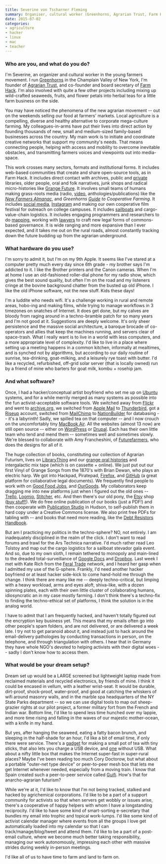 ```yaml
---
title: Severine von Tscharner Fleming
summary: Organiser, cultural worker (Greenhorns, Agrarian Trust, Farm Hack)
date: 2015-07-02
categories:
- agriculture
- hacker
- linux
- mac
- teacher
---
```


### Who are you, and what do you do?

I'm Severine, an organizer and cultural worker in the young farmers movement. I run [Greenhorns](http://www.thegreenhorns.net/ "A non-profit promoting young farmers.") in the Champlain Valley of New York, I'm founder of [Agrarian Trust](http://agrariantrust.org/ "A sustainable agriculture trust."), and co-founder and board secretary of [Farm Hack](http://farmhack.org/app/ "A community of farm hackers."). I'm also involved with quite a few other projects including mixing up wild-crafted seaweeds, fruits, and flower petals into herbal teas for a little farm business on the side.

You may have noticed the phenomena of the new agrarian movement -- out on the weekends selling our food at farmers' markets. Local agriculture is a compelling, diverse and healthy alternative to corporate mega-culture farming. My colleagues-in-arms have put their lives into direct action by founding thousands of new, small and medium-sized family-based businesses across the country. My main work is to initiate and coordinate creative networks that support my community's needs. That means connecting people, helping with access and mobility to overcome inevitable obstacles, and transmitting farmers voices and viewpoints out into media-space.

This work crosses many sectors, formats and institutional forms. It includes web-based communities that create and share open-source tools, as in Farm Hack. It includes direct contact with archives, public and [private](http://www.prelingerlibrary.org/home/about/ "A research library in San Francisco.") libraries, older people, oral and folk narratives, junk shops and radical micro-histories like [Grange Future](http://grangefuture.org/ "A non-profit agriculture organisation."). It involves small teams of humans making grass-roots media (radio, [video](http://ourland.tv/ "A film series about food and farms."), anthologies/publications) like the [*New Farmers Almanac*](http://www.thegreenhorns.net/category/media/almanac/ "An almanac for new farmers."), and *Greenhorns [Guide](http://www.thegreenhorns.net/category/resources/guidebooks/ "Guidebooks for farming.") to Cooperative Farming*. It includes [social media](https://thegreenhorns.wordpress.com/ "The Greenhorns weblog."), [Instagram](https://instagram.com/thegreenhorns/ "The Greenhorns Instagram account.") and making our own cooperative film festival for outreach on college campuses. It includes [sailboats](http://www.thegreenhorns.net/mainesailfreight/ "The Greenhorns sailboat system.") and cargo-value-chain logistics. It includes engaging programmers and researchers to do [mapping](http://www.serveyourcountryfood.net "A map service for farmer.s"), working with [lawyers](http://www.theselc.org/ "A law center for economic empowerment.") to craft new legal forms of commons-based governance. It is wide ranging and more expansive than I ever expected, and it takes me out on the rural roads, almost constantly tracking down the future budding up from the agrarian underground.

### What hardware do you use?

I'm sorry to admit it, but I'm on my 9th Apple. It seems like I've stared at a computer pretty much every day since 6th grade - my brother says I'm addicted to it. I like the Brother printers and the Canon cameras. When I'm at home I use an old-fashioned roller-dial phone for my radio show, which gives the best sound quality, but often I'm on the road and my listeners cringe at the bovine background chatter from the busted up old iPhone. I like the old iPhone software, not the new stuff. Kids these days!

I'm a luddite who needs wifi. It's a challenge working in rural and remote areas, hobo-ing and making films, while trying to manage workflows in 3 timezones on snatches of Internet. It does get done, but my calves are bloody from raging around in a techno-bramble patch for so many years and I'm not good at it. Suggestions are deeply welcome. It's only sheer persistence and the massive social architecture, a baroque brocade of co-operators and allies that keep the machines running, and servers clear of space-trash. What I really want is to live in a world with less computers, and a more appropriate level of complexity. I'd like to live in a place where setting up a meeting happens in a common kitchen, informally at mealtimes, and is synched not by algorithms, but according to our daily routine of sunrise, tea-drinking, goat-milking, and a leisurely rye toast with butter. I'd like a recycled, refurbished, off-grid solar server (that is locally owned) run by a friend of mine who barters for goat milk, kombu + rosehip jam.

### And what software?

Once, I had a hacker/conceptual artist boyfriend who set me up on [Ubuntu][] systems, and for a while merrily merged as many systems as possible into the fun activist-acceptable software tools. We switched away from [Flickr][] and went to [archive.org][internet-archive], we switched from [Apple Mail][mail] to [Thunderbird][], got a [Riseup][] account, switched from [MailChimp][] to [NationBuilder][] for databasing -- it's a labyrinth! Sadly, we spilled tea on that computer -- and I now crouch on the uncomfortably tiny [MacBook Air][macbook-air]. All the websites (almost 13 now) are still open source -- either on [WordPress][] or [Drupal][]. Each has their own little team who tend and mend them -- sometimes well and sometimes slowly. We're blessed to collaborate with Amy Francheshini, of [Futurefarmers](http://www.futurefarmers.com/ "A design agency."), who does the designs for all of it.

The huge collection of books, constituting our collection of Agrarian Futurism, lives on [LibraryThing][] and our [grange oral histories](http://grangefuture.org/oral-histories/ "A collection of Grange recordings.") and intergalactic mix tape (which is on cassette + online). We just put out our first Vinyl of Grange Songs from the 1870's with Brian Dewan, who plays an electric harp. We got into Hackpad, Piratepad, [Firefox][], and [GitHub][] (a great platform for collaborative legal documents). We frequently find people to work with on [Good Food Jobs](http://www.goodfoodjobs.com/ "A food-based job search engine."), and [OurGoods][]. My collaborators keep dragging me into new platforms just when I figured out the old ones -- [Trello][], [Loomio][], [Stitcher][], etc. And then there's our old pony, the [Etsy][] shop ([buy stuff!](https://www.etsy.com/shop/greenhorns "The Greenhorns Etsy store.")). We do free online publication of our books (just a PDF!) and then cooperate with [Publication Studio](http://www.publicationstudio.biz/ "A book publisher.") in Hudson, to self-publish them in hard copy under a Creative Commons license. We also print free PDFs for tabling with -- and books that need more reading, like the [Debt Resistors Handbook](http://strikedebt.org/The-Debt-Resistors-Operations-Manual.pdf "A PDF book about fighting the debt system.").

But am I practicing my politics in the techno-sphere? NO, not entirely. I am inadequately disciplined in the realm of the click. I don't want to read forums and trawl for the Ars Technica narrative. I'd much rather read Leo Tolstoy and map out the cargo logistics for a sailboat stevador gala event. And so, due to my own sloth, I remain tethered to monopoly and main-lined to the dreaded total-surveillance of [Google Docs][google-docs] and [Dropbox][]. Last week I met with Kate Rich from the [Feral Trade](http://www.feraltrade.org/ "A social-networks-based goods trading system.") network, and I heard her gasp when I admitted my use of the G-sphere. Frankly, I'd need another hacker boyfriend or at least hacker side-kick to come hand-hold me through the change. I think there are many like me -- deeply techno-critical, but limping with a heavy workload, arms and eyes aloft, shiva-like, with a dozen spinning plates, each with their own little cluster of collaborating humans, idiosyncratic an in my case mostly farming. I don't think there's a techno-fix to finding the techno-ethical set of platforms, I think the solution is in the analog world.

I have to admit that I am frequently hacked, and haven't totally figured out the encryption key business yet. This means that my emails often go into other people's spam folders, and are not delivered, or are delivered a week late. I try not to get paranoid about it, and instead just to hack around the email-delivery pathologies by conducting transactions in person, on the telephone, and through triangulation with others. I hear that in Germany they have whole NGO's devoted to helping activists with their digital woes -- sadly I don't know how to access them.

### What would be your dream setup?

Dream set up would be a LARGE screened but lightweight laptop made from reclaimed materials and recycled electronics, by friends of mine. I think it could be encased in vellum, with a leather wrist-seat. It would be durable, dirt-proof, shock-proof, water-proof, and good at catching the whiskers of wifi around masonry walls, and in the marble spa headquarters of the NY State Parks department -- so we can use digital tools to map out sheep-grazier rights at our pilot project, a former military fort from the French and Indian war. Bottom line, I'd like to spend less time hunched over my lappie, and more time rising and falling in the waves of our majestic mother-ocean, with a knife in my hand.

But yes, after hanging the seaweed, eating a fatty bacon brunch, and sleeping in the half-shade for an hour, I'd like a bit of email time, if only there were service. There's a [gadget][campstove] for making a small pot of tea with tiny sticks, that also lets you charge a USB device, and [one][kelly-kettle] without USB. What about a nifty little box that makes the Internet super-fast in super-rural places? Maybe I've been reading too much Cory Doctorow, but what about a portable "outer-net type device" or peer-to-peer mesh box that lets me get Internet whenever needed, especially from a moving train. I know that Spain created such a peer-to-peer service called [Guifi][]. How's that for anarcho-agrarian futurism?

While we're at it, I'd like to know that I'm not being tracked, stalked and hacked by agrichemical corporations. I'd like to be a part of a support community for activists so that when servers get wobbly or issues arise, there's a cooperative of happy helpers with whom I have a longstanding reciprocity. I'd like to have some kind of smart-sorting e-secretary that bundles my email into trophic and topical work-lumps. I'd like some kind of activist calendar manager where events from all the groups I love get automatically loaded into my calendar so that I can track/manage/blog/tweet and attend them. I'd like to be a part of a post-email culture, where we become much better taking responsibility, managing our work autonomously, impressing each other with massive strides during weekly in-person meetings.

I'd like all of us to have time to farm and land to farm on.

[campstove]: http://www.biolitestove.com/products/biolite-campstove "A wood-burning stove that generates electricity."
[dropbox]: https://www.dropbox.com/ "Online syncing and storage."
[drupal]: https://www.drupal.org/ "An open-source content management system."
[etsy]: https://www.etsy.com/ "A doily deployment system."
[firefox]: https://www.mozilla.org/en-US/firefox/new/ "A cross-platform open-source web browser."
[flickr]: https://www.flickr.com/ "A photo sharing website."
[github]: https://github.com/ "A Git code repository service."
[google-docs]: https://en.wikipedia.org/wiki/Google_Docs "A web-based office suite."
[guifi]: https://en.wikipedia.org/wiki/Guifi.net "An open wireless networking service in Spain."
[internet-archive]: https://archive.org/ "A non-profit Internet library."
[kelly-kettle]: https://www.kellykettle.com/ "A wood-powered kettle."
[librarything]: https://www.librarything.com/ "A site for keeping track of your books."
[loomio]: https://www.loomio.org/ "A collaborative decision-making service."
[macbook-air]: https://www.apple.com/macbook-air/ "A very thin laptop."
[mail]: https://en.wikipedia.org/wiki/Mail_(application) "The default Mac OS X mail client."
[mailchimp]: https://mailchimp.com/ "A templated mailing list system."
[nationbuilder]: https://nationbuilder.com/ "A hosted community service."
[ourgoods]: https://ourgoods.org/ "A creative barter network service."
[riseup]: https://help.riseup.net/ "A collection of online communcation services."
[stitcher]: https://www.stitcher.com/ "An on-demand radio service."
[thunderbird]: https://www.mozilla.org/en-US/thunderbird/ "An open-source cross-platform mail client."
[trello]: https://trello.com/ "A project management service."
[ubuntu]: https://www.ubuntu.com/ "A Unix distribution."
[wordpress]: https://wordpress.com/ "Weblog publishing software."
